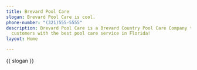 ```yaml
---
title: Brevard Pool Care
slogan: Brevard Pool Care is cool.
phone-number: "(321)555-5555"
description: Brevard Pool Care is a Brevard Country Pool Care Company that provides   it's
  customers with the best pool care service in Florida!
layout: Home

---
```

{{ slogan }}